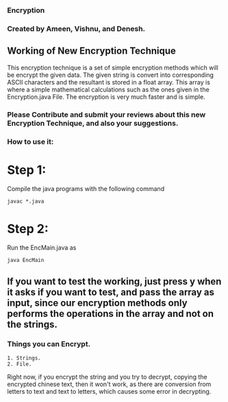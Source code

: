 ### Encryption

### Created by Ameen, Vishnu, and Denesh.

## Working of New Encryption Technique
This encryption technique is a set of simple encryption methods which will be encrypt the given
data. The given string is convert into corresponding ASCII characters and the resultant is stored
in a float array. This array is where a simple mathematical calculations such as the ones given in the Encryption.java File. The encryption is very much faster and is simple.

### Please Contribute and submit your reviews about this new Encryption Technique, and also your suggestions.

### How to use it:
# Step 1:
Compile the java programs with the following command
    
    javac *.java

# Step 2:
Run the EncMain.java as    
    
    java EncMain


## If you want to test the working, just press y when it asks if you want to test, and pass the array as input, since our encryption methods only performs the operations in the array and not on the strings.

### Things you can Encrypt.
    1. Strings.
    2. File.

Right now, if you encrypt the string and you try to decrypt, copying the encrypted chinese text, then it won't work, as there are conversion from letters to text and text to letters, which causes some error in decrypting.
